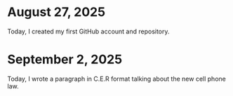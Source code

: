 # August 27, 2025

Today, I created my first GitHub account and repository.

# September 2, 2025

Today, I wrote a paragraph in C.E.R format talking about the new cell phone law.
